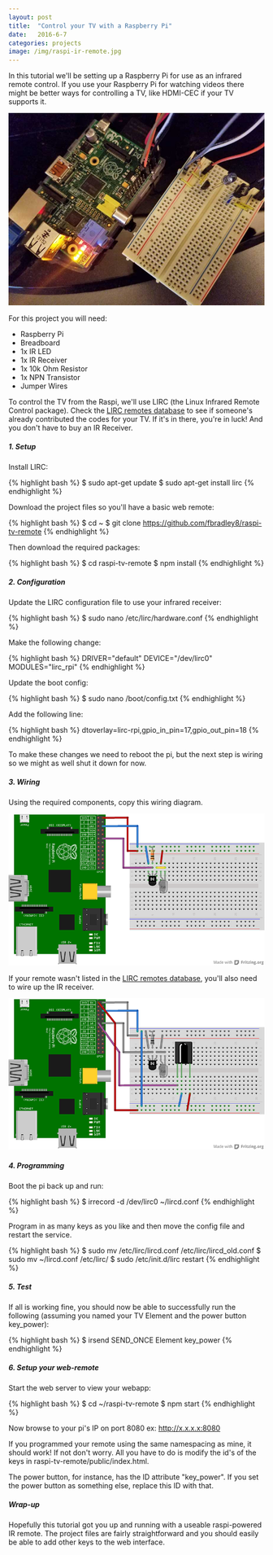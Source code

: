 ```yaml
---
layout: post
title:  "Control your TV with a Raspberry Pi"
date:   2016-6-7
categories: projects
image: /img/raspi-ir-remote.jpg
---
```


In this tutorial we'll be setting up a Raspberry Pi for use as an infrared remote control. If you use your Raspberry Pi for watching videos there might be better ways for controlling a TV, like HDMI-CEC if your TV supports it.

![Completed Raspi and breadboard](/img/raspi-ir-remote.jpg)

For this project you will need:

- Raspberry Pi
- Breadboard
- 1x IR LED
- 1x IR Receiver
- 1x 10k Ohm Resistor
- 1x NPN Transistor
- Jumper Wires

To control the TV from the Raspi, we'll use LIRC (the Linux Infrared Remote Control package). Check the [LIRC remotes database](http://lirc-remotes.sourceforge.net/remotes-table.html) to see if someone's already contributed the codes for your TV. If it's in there, you're in luck! And you don't have to buy an IR Receiver.

##### 1. Setup

Install LIRC:

{% highlight bash %}
$ sudo apt-get update
$ sudo apt-get install lirc
{% endhighlight %}

Download the project files so you'll have a basic web remote:

{% highlight bash %}
$ cd ~
$ git clone https://github.com/fbradley8/raspi-tv-remote
{% endhighlight %}

Then download the required packages:

{% highlight bash %}
$ cd raspi-tv-remote
$ npm install
{% endhighlight %}

##### 2. Configuration

Update the LIRC configuration file to use your infrared receiver:

{% highlight bash %}
$ sudo nano /etc/lirc/hardware.conf
{% endhighlight %}

Make the following change:

{% highlight bash %}
DRIVER="default"
DEVICE="/dev/lirc0"
MODULES="lirc_rpi"
{% endhighlight %}

Update the boot config:

{% highlight bash %}
$ sudo nano /boot/config.txt
{% endhighlight %}

Add the following line:

{% highlight bash %}
dtoverlay=lirc-rpi,gpio_in_pin=17,gpio_out_pin=18
{% endhighlight %}

To make these changes we need to reboot the pi, but the next step is wiring so we might as well shut it down for now.

##### 3. Wiring

Using the required components, copy this wiring diagram.

![figure 1](/img/raspi-ir-remote-fig1.png)

If your remote wasn't listed in the [LIRC remotes database](http://lirc-remotes.sourceforge.net/remotes-table.html), you'll also need to wire up the IR receiver.

![figure 2](/img/raspi-ir-remote-fig2.png)

##### 4. Programming

Boot the pi back up and run:

{% highlight bash %}
$ irrecord -d /dev/lirc0 ~/lircd.conf
{% endhighlight %}

Program in as many keys as you like and then move the config file and restart the service.

{% highlight bash %}
$ sudo mv /etc/lirc/lircd.conf /etc/lirc/lircd_old.conf
$ sudo mv ~/lircd.conf /etc/lirc/
$ sudo /etc/init.d/lirc restart
{% endhighlight %}

##### 5. Test

If all is working fine, you should now be able to successfully run the following (assuming you named your TV Element and the power button key_power):

{% highlight bash %}
$ irsend SEND_ONCE Element key_power
{% endhighlight %}

##### 6. Setup your web-remote

Start the web server to view your webapp:

{% highlight bash %}
$ cd ~/raspi-tv-remote
$ npm start
{% endhighlight %}

Now browse to your pi's IP on port 8080 ex: http://x.x.x.x:8080

If you programmed your remote using the same namespacing as mine, it should work! If not don't worry. All you have to do is modify the id's of the keys in raspi-tv-remote/public/index.html.

The power button, for instance, has the ID attribute "key_power". If you set the power button as something else, replace this ID with that.

##### Wrap-up

Hopefully this tutorial got you up and running with a useable raspi-powered IR remote. The project files are fairly straightforward and you should easily be able to add other keys to the web interface.
